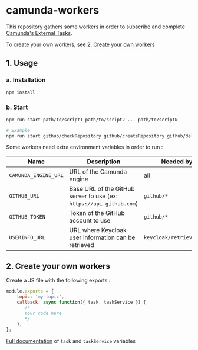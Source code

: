 # camunda-workers

This repository gathers some workers in order to subscribe and complete [Camunda's External Tasks](https://docs.camunda.org/manual/latest/user-guide/process-engine/external-tasks/).

To create your own workers, see [2. Create your own workers](#create-your-own-workers)

## 1. Usage

### a. Installation

```bash
npm install
```

### b. Start

```bash
npm run start path/to/script1 path/to/script2 ... path/to/scriptN

# Example
npm run start github/checkRepository github/createRepository github/deleteRepository keycloak/retrieveUserInfo
```

Some workers need extra environment variables in order to run :

| Name                 | Description                                                         | Needed by script               |
|----------------------|---------------------------------------------------------------------|--------------------------------|
| `CAMUNDA_ENGINE_URL` | URL of the Camunda engine                                           | all                            |
| `GITHUB_URL`         | Base URL of the GitHub server to use (ex: `https://api.github.com`) | `github/*`                     |
| `GITHUB_TOKEN`       | Token of the GitHub account to use                                  | `github/*`                     |
| `USERINFO_URL`       | URL where Keycloak user information can be retrieved                | `keycloak/retrieveUserInfo.js` |

## 2. Create your own workers

Create a JS file with the following exports :

```javascript
module.exports = {
    topic: 'my-topic',
    callback: async function({ task, taskService }) {
       /*
       Your code here
       */
    },
};
```

[Full documentation](https://github.com/camunda/camunda-external-task-client-js#features) of `task` and `taskService` variables
